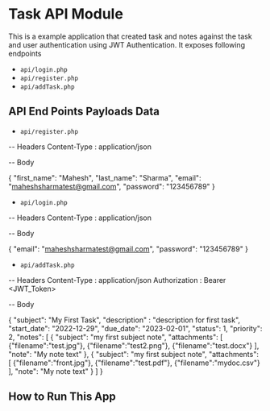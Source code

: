 # Task API Module

This is a example application that created task and notes against the task and user authentication using JWT Authentication. It exposes following endpoints

- `api/login.php`
- `api/register.php`
- `api/addTask.php`


## API End Points Payloads Data


- `api/register.php`

-- Headers 
Content-Type : application/json

-- Body

{
    "first_name": "Mahesh",
    "last_name": "Sharma",
    "email": "maheshsharmatest@gmail.com",
    "password": "123456789"
}

- `api/login.php`

-- Headers 
Content-Type : application/json

-- Body

{
    "email": "maheshsharmatest@gmail.com",
    "password": "123456789"
}


- `api/addTask.php`

-- Headers 
Content-Type : application/json
Authorization : Bearer <JWT_Token>

-- Body

{
    "subject": "My First Task",
    "description" : "description for first task",
    "start_date": "2022-12-29",
    "due_date": "2023-02-01",
    "status": 1,
    "priority": 2,
    "notes": [
        {
            "subject": "my first subject note",
            "attachments": [
                {"filename":"test.jpg"},
                {"filename":"test2.png"},
                {"filename":"test.docx"}
            ],
            "note": "My note text"
        },
        {
            "subject": "my first subject note",
            "attachments": [
                {"filename":"front.jpg"},
                {"filename":"test.pdf"},
                {"filename":"mydoc.csv"}
            ],
            "note": "My note text"
        }
    ]
}

## How to Run This App
